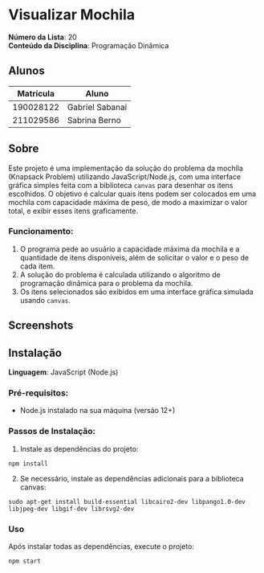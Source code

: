 # Visualizar Mochila

**Número da Lista**: 20<br>
**Conteúdo da Disciplina**: Programação Dinâmica<br>

## Alunos
|Matrícula | Aluno |
| -- | -- |
| 190028122  |  Gabriel Sabanai |
| 211029586  |  Sabrina Berno |


## Sobre 
Este projeto é uma implementação da solução do problema da mochila (Knapsack Problem) utilizando JavaScript/Node.js, com uma interface gráfica simples feita com a biblioteca `canvas` para desenhar os itens escolhidos. O objetivo é calcular quais itens podem ser colocados em uma mochila com capacidade máxima de peso, de modo a maximizar o valor total, e exibir esses itens graficamente.

### Funcionamento:
1. O programa pede ao usuário a capacidade máxima da mochila e a quantidade de itens disponíveis, além de solicitar o valor e o peso de cada item.
2. A solução do problema é calculada utilizando o algoritmo de programação dinâmica para o problema da mochila.
3. Os itens selecionados são exibidos em uma interface gráfica simulada usando `canvas`.

## Screenshots


## Instalação 
**Linguagem**: JavaScript (Node.js)<br>

### Pré-requisitos:
- Node.js instalado na sua máquina (versão 12+)

### Passos de Instalação:

1. Instale as dependências do projeto:
``` node
npm install
```
2. Se necessário, instale as dependências adicionais para a biblioteca canvas:
``` node
sudo apt-get install build-essential libcairo2-dev libpango1.0-dev libjpeg-dev libgif-dev librsvg2-dev
```

### Uso
Após instalar todas as dependências, execute o projeto:

``` node
npm start
```




